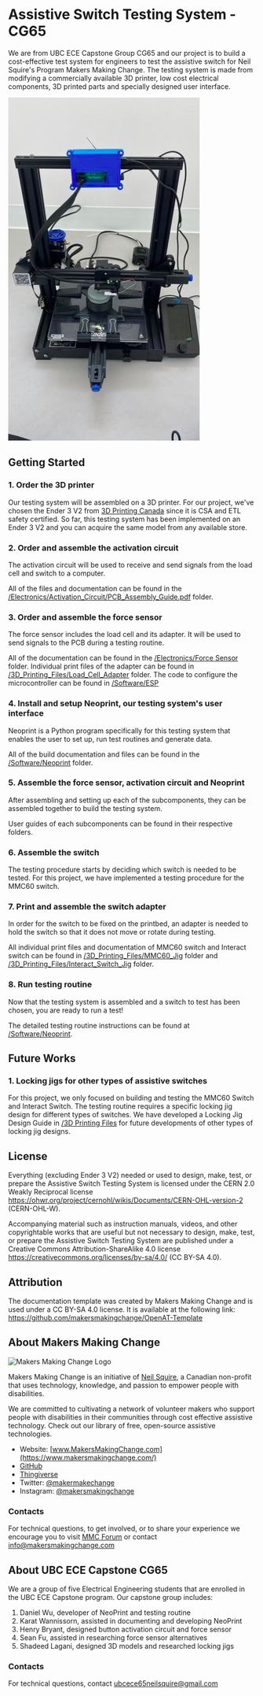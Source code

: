 
 <!--- 
TITLE
Should match the name of the GitHub repository. Choose something descriptive rather than whimsical. 
 --->
 # Assistive Switch Testing System - CG65

<!--- 
SUMMARY
A brief summary of the project. What it does, who it is for, how much it costs.
 --->
We are from UBC ECE Capstone Group CG65 and our project is to build a cost-effective test system for engineers to test the assistive switch for Neil Squire's Program Makers Making Change. The testing system is made from modifying a commercially available 3D printer, low cost electrical components, 3D printed parts and specially designed user interface.

<!--- 
PHOTO

 --->
![Assistive Switch Testing System Full Setup](Pictures/FullSetup.jpg)

<!--- 
## More info at
 - [Makers Making Change Forum Thread](TBD) 
 - [Makers Making Change Project Page](TBD)
 --->


## Getting Started
<!--- 
Include an overall idea of what major steps are required to build the device.
 --->

### 1. Order the 3D printer
Our testing system will be assembled on a 3D printer. For our project, we've chosen the Ender 3 V2 from [3D Printing Canada](https://3dprintingcanada.com/products/creality-ender-3-v2) since it is CSA and ETL safety certified. So far, this testing system has been implemented on an Ender 3 V2 and you can acquire the same model from any available store.

### 2. Order and assemble the activation circuit
The activation circuit will be used to receive and send signals from the load cell and switch to a computer.

All of the files and documentation can be found in the [/Electronics/Activation_Circuit/PCB_Assembly_Guide.pdf](https://github.com/Goshe00/Assistive-Switch-Testing-System---CG65/tree/main/Electronics/Activation%20Circuit) folder.

### 3. Order and assemble the force sensor

The force sensor includes the load cell and its adapter. It will be used to send signals to the PCB during a testing routine.

All of the documentation can be found in the [/Electronics/Force Sensor](https://github.com/Goshe00/Assistive-Switch-Testing-System---CG65/tree/main/Electronics/Force%20Sensor) folder. Individual print files of the adapter can be found in [/3D_Printing_Files/Load_Cell_Adapter](https://github.com/Goshe00/Assistive-Switch-Testing-System---CG65/tree/main/3D%20Printing%20Files/Load%20Cell%20Adapter) folder. The code to configure the microcontroller can be found in [/Software/ESP](https://github.com/Goshe00/Assistive-Switch-Testing-System---CG65/tree/main/Software/ESP32)

### 4. Install and setup Neoprint, our testing system's user interface

Neoprint is a Python program specifically for this testing system that enables the user to set up, run test routines and generate data. 

All of the build documentation and files can be found in the [/Software/Neoprint](/Software/Neoprint) folder. 

### 5. Assemble the force sensor, activation circuit and Neoprint

After assembling and setting up each of the subcomponents, they can be assembled together to build the testing system.

User guides of each subcomponents can be found in their respective folders. 

### 6. Assemble the switch 

The testing procedure starts by deciding which switch is needed to be tested. For this project, we have implemented a testing procedure for the MMC60 switch. 

### 7. Print and assemble the switch adapter

In order for the switch to be fixed on the printbed, an adapter is needed to hold the switch so that it does not move or rotate during testing.

All individual print files and documentation of MMC60 switch and Interact switch can be found in [/3D_Printing_Files/MMC60_Jig](https://github.com/Goshe00/Assistive-Switch-Testing-System---CG65/tree/main/3D%20Printing%20Files/MMC60%20Jig) folder and [/3D_Printing_Files/Interact_Switch_Jig](https://github.com/Goshe00/Assistive-Switch-Testing-System---CG65/tree/main/3D%20Printing%20Files/Interact%20Switch%20Jig) folder.

### 8. Run testing routine

Now that the testing system is assembled and a switch to test has been chosen, you are ready to run a test!

The detailed testing routine instructions can be found at [/Software/Neoprint](/Software/Neoprint).

## Future Works

### 1. Locking jigs for other types of assistive switches

For this project, we only focused on building and testing the MMC60 Switch and Interact Switch. The testing routine requires a specific locking jig design for different types of switches. We have developed a Locking Jig Design Guide in [/3D Printing Files](https://github.com/Goshe00/Assistive-Switch-Testing-System---CG65/blob/main/3D%20Printing%20Files/Locking%20Jig%20Design%20Guide.pdf) for future developments of other types of locking jig designs. 



## License
<!---
LICENSE
Choose an appropriate license. We recommend an open-source hardware compatible license.
--->
Everything (excluding Ender 3 V2) needed or used to design, make, test, or prepare the Assistive Switch Testing System is licensed under the CERN 2.0 Weakly Reciprocal license <https://ohwr.org/project/cernohl/wikis/Documents/CERN-OHL-version-2> (CERN-OHL-W).

Accompanying material such as instruction manuals, videos, and other copyrightable works that are useful but not necessary to design, make, test, or prepare the Assistive Switch Testing System are published under a Creative Commons Attribution-ShareAlike 4.0 license <https://creativecommons.org/licenses/by-sa/4.0/> (CC BY-SA 4.0).

## Attribution
<!---
ATTRIBUTION
Include any information related to the development of the design. This may include who identified the initial challenge, who contributed to the design
--->

The documentation template was created by Makers Making Change and is used under a CC BY-SA 4.0 license. It is available at the following link: https://github.com/makersmakingchange/OpenAT-Template




## About Makers Making Change
<img src="https://www.makersmakingchange.com/wp-content/uploads/logo/mmc_logo.svg" width="500" alt="Makers Making Change Logo">

Makers Making Change is an initiative of [Neil Squire](https://www.neilsquire.ca/), a Canadian non-profit that uses technology, knowledge, and passion to empower people with disabilities.

We are committed to cultivating a network of volunteer makers who support people with disabilities in their communities through cost effective assistive technology. Check out our library of free, open-source assistive technologies.

 - Website: [www.MakersMakingChange.com](https://www.makersmakingchange.com/)
 - [GitHub](https://github.com/makersmakingchange)
 - [Thingiverse](https://www.thingiverse.com/makersmakingchange/about)
 - Twitter: [@makermakechange](https://twitter.com/makermakechange)
 - Instagram: [@makersmakingchange](https://www.instagram.com/makersmakingchange)

### Contacts
For technical questions, to get involved, or to share your experience we encourage you to visit [MMC Forum](https://forum.makersmakingchange.com) or contact info@makersmakingchange.com

## About UBC ECE Capstone CG65

We are a group of five Electrical Engineering students that are enrolled in the UBC ECE Capstone program. Our capstone group includes:

1. Daniel Wu, developer of NeoPrint and testing routine
2. Karat Wannissorn, assisted in documenting and developing NeoPrint
3. Henry Bryant, designed button activation circuit and force sensor
4. Sean Fu, assisted in researching force sensor alternatives
5. Shadeed Lagani, designed 3D models and researched locking jigs 

### Contacts
For technical questions, contact ubcece65neilsquire@gmail.com


